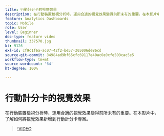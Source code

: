 ```yaml
---
title: 行動計分卡的視覺效果
description: 在行動裝置檢視分析時，運用合適的視覺效果變得前所未有的重要。在本影片中，了解如何將視覺效果新增到行動計分卡專案。
feature: Analytics Dashboards
topic: Mobile
role: User
level: Beginner
doc-type: feature video
thumbnail: 337570.jpg
kt: 9126
exl-id: cf9c1f6a-ac07-42f2-be57-305006de86cd
source-git-commit: 84984ad9bf65cfc69117e40ac0e0cfe503cac5e5
workflow-type: tm+mt
source-wordcount: '64'
ht-degree: 100%

---
```


# 行動計分卡的視覺效果

在行動裝置檢視分析時，運用合適的視覺效果變得前所未有的重要。在本影片中，了解如何將視覺效果新增到行動計分卡專案。

>[!VIDEO](https://video.tv.adobe.com/v/3445777/?quality=12&learn=on&captions=chi_hant)
